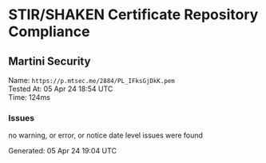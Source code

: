 # STIR/SHAKEN Certificate Repository Compliance

## Martini Security

Name: `https://p.mtsec.me/2884/PL_IFksGjDkK.pem`\
Tested At: 05 Apr 24 18:54 UTC\
Time: 124ms

### Issues

no warning, or error, or notice date level issues were found

Generated: 05 Apr 24 19:04 UTC